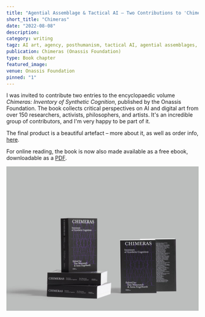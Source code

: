 ```yaml
---
title: "Agential Assemblage & Tactical AI – Two Contributions to 'Chimeras: Inventory of Synthetic Cognition'"
short_title: "Chimeras"
date: "2022-08-08"
description:
category: writing
tagz: AI art, agency, posthumanism, tactical AI, agential assemblages, digital art
publication: Chimeras (Onassis Foundation)
type: Book chapter
featured_image:
venue: Onassis Foundation
pinned: "1"
---
```


I was invited to contribute two entries to the encyclopaedic volume _Chimeras: Inventory of Synthetic Cognition_, published by the Onassis Foundation. The book collects critical perspectives on AI and digital art from over 150 researchers, activists, philosophers, and artists. It's an incredible group of contributors, and I'm very happy to be part of it.

The final product is a beautiful artefact – more about it, as well as order info, [here](https://www.onassis.org/culture/publications/chimeras-inventory-of-synthetic-cognition).

For online reading, the book is now also made available as a free ebook, downloadable as a [PDF](https://www.onassis.org/cms/documents/600/Chimeras_Inventory-of-Synthetic-Cognition.pdf).

![](/images/content/chimeras.jpg)
